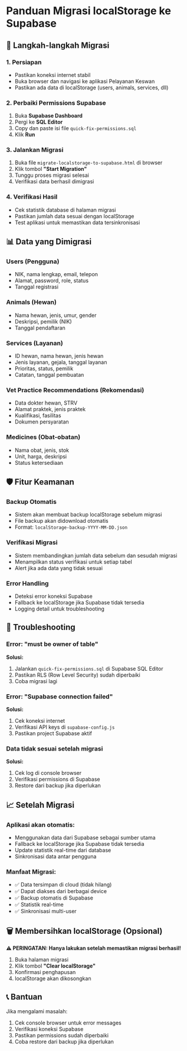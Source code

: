 # Panduan Migrasi localStorage ke Supabase

## 🚀 Langkah-langkah Migrasi

### 1. **Persiapan**
- Pastikan koneksi internet stabil
- Buka browser dan navigasi ke aplikasi Pelayanan Keswan
- Pastikan ada data di localStorage (users, animals, services, dll)

### 2. **Perbaiki Permissions Supabase**
1. Buka **Supabase Dashboard**
2. Pergi ke **SQL Editor**
3. Copy dan paste isi file `quick-fix-permissions.sql`
4. Klik **Run**

### 3. **Jalankan Migrasi**
1. Buka file `migrate-localstorage-to-supabase.html` di browser
2. Klik tombol **"Start Migration"**
3. Tunggu proses migrasi selesai
4. Verifikasi data berhasil dimigrasi

### 4. **Verifikasi Hasil**
- Cek statistik database di halaman migrasi
- Pastikan jumlah data sesuai dengan localStorage
- Test aplikasi untuk memastikan data tersinkronisasi

## 📊 Data yang Dimigrasi

### **Users (Pengguna)**
- NIK, nama lengkap, email, telepon
- Alamat, password, role, status
- Tanggal registrasi

### **Animals (Hewan)**
- Nama hewan, jenis, umur, gender
- Deskripsi, pemilik (NIK)
- Tanggal pendaftaran

### **Services (Layanan)**
- ID hewan, nama hewan, jenis hewan
- Jenis layanan, gejala, tanggal layanan
- Prioritas, status, pemilik
- Catatan, tanggal pembuatan

### **Vet Practice Recommendations (Rekomendasi)**
- Data dokter hewan, STRV
- Alamat praktek, jenis praktek
- Kualifikasi, fasilitas
- Dokumen persyaratan

### **Medicines (Obat-obatan)**
- Nama obat, jenis, stok
- Unit, harga, deskripsi
- Status ketersediaan

## 🛡️ Fitur Keamanan

### **Backup Otomatis**
- Sistem akan membuat backup localStorage sebelum migrasi
- File backup akan didownload otomatis
- Format: `localStorage-backup-YYYY-MM-DD.json`

### **Verifikasi Migrasi**
- Sistem membandingkan jumlah data sebelum dan sesudah migrasi
- Menampilkan status verifikasi untuk setiap tabel
- Alert jika ada data yang tidak sesuai

### **Error Handling**
- Deteksi error koneksi Supabase
- Fallback ke localStorage jika Supabase tidak tersedia
- Logging detail untuk troubleshooting

## 🔧 Troubleshooting

### **Error: "must be owner of table"**
**Solusi:**
1. Jalankan `quick-fix-permissions.sql` di Supabase SQL Editor
2. Pastikan RLS (Row Level Security) sudah diperbaiki
3. Coba migrasi lagi

### **Error: "Supabase connection failed"**
**Solusi:**
1. Cek koneksi internet
2. Verifikasi API keys di `supabase-config.js`
3. Pastikan project Supabase aktif

### **Data tidak sesuai setelah migrasi**
**Solusi:**
1. Cek log di console browser
2. Verifikasi permissions di Supabase
3. Restore dari backup jika diperlukan

## 📈 Setelah Migrasi

### **Aplikasi akan otomatis:**
- Menggunakan data dari Supabase sebagai sumber utama
- Fallback ke localStorage jika Supabase tidak tersedia
- Update statistik real-time dari database
- Sinkronisasi data antar pengguna

### **Manfaat Migrasi:**
- ✅ Data tersimpan di cloud (tidak hilang)
- ✅ Dapat diakses dari berbagai device
- ✅ Backup otomatis di Supabase
- ✅ Statistik real-time
- ✅ Sinkronisasi multi-user

## 🗑️ Membersihkan localStorage (Opsional)

**⚠️ PERINGATAN: Hanya lakukan setelah memastikan migrasi berhasil!**

1. Buka halaman migrasi
2. Klik tombol **"Clear localStorage"**
3. Konfirmasi penghapusan
4. localStorage akan dikosongkan

## 📞 Bantuan

Jika mengalami masalah:
1. Cek console browser untuk error messages
2. Verifikasi koneksi Supabase
3. Pastikan permissions sudah diperbaiki
4. Coba restore dari backup jika diperlukan
